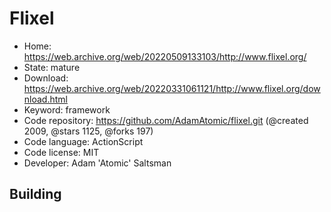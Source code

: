 # Flixel

- Home: https://web.archive.org/web/20220509133103/http://www.flixel.org/
- State: mature
- Download: https://web.archive.org/web/20220331061121/http://www.flixel.org/download.html
- Keyword: framework
- Code repository: https://github.com/AdamAtomic/flixel.git (@created 2009, @stars 1125, @forks 197)
- Code language: ActionScript
- Code license: MIT
- Developer: Adam 'Atomic' Saltsman

## Building
